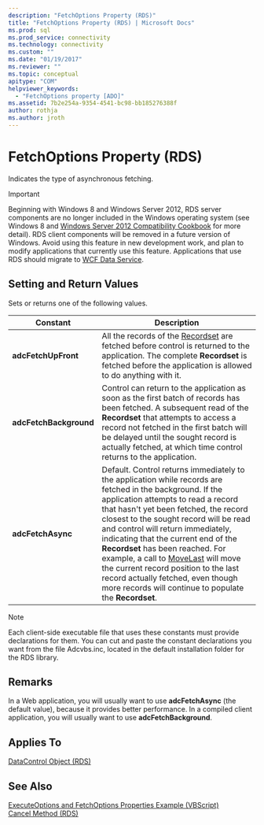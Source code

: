 ```yaml
---
description: "FetchOptions Property (RDS)"
title: "FetchOptions Property (RDS) | Microsoft Docs"
ms.prod: sql
ms.prod_service: connectivity
ms.technology: connectivity
ms.custom: ""
ms.date: "01/19/2017"
ms.reviewer: ""
ms.topic: conceptual
apitype: "COM"
helpviewer_keywords: 
  - "FetchOptions property [ADO]"
ms.assetid: 7b2e254a-9354-4541-bc98-bb185276388f
author: rothja
ms.author: jroth
---
```

# FetchOptions Property (RDS)
Indicates the type of asynchronous fetching.  
  
> [!IMPORTANT]
>  Beginning with Windows 8 and Windows Server 2012, RDS server components are no longer included in the Windows operating system (see Windows 8 and [Windows Server 2012 Compatibility Cookbook](https://www.microsoft.com/download/details.aspx?id=27416) for more detail). RDS client components will be removed in a future version of Windows. Avoid using this feature in new development work, and plan to modify applications that currently use this feature. Applications that use RDS should migrate to [WCF Data Service](https://go.microsoft.com/fwlink/?LinkId=199565).  
  
## Setting and Return Values  
 Sets or returns one of the following values.  
  
|Constant|Description|  
|--------------|-----------------|  
|**adcFetchUpFront**|All the records of the [Recordset](../../../ado/reference/ado-api/recordset-object-ado.md) are fetched before control is returned to the application. The complete **Recordset** is fetched before the application is allowed to do anything with it.|  
|**adcFetchBackground**|Control can return to the application as soon as the first batch of records has been fetched. A subsequent read of the **Recordset** that attempts to access a record not fetched in the first batch will be delayed until the sought record is actually fetched, at which time control returns to the application.|  
|**adcFetchAsync**|Default. Control returns immediately to the application while records are fetched in the background. If the application attempts to read a record that hasn't yet been fetched, the record closest to the sought record will be read and control will return immediately, indicating that the current end of the **Recordset** has been reached. For example, a call to [MoveLast](../../../ado/reference/rds-api/movefirst-movelast-movenext-and-moveprevious-methods-rds.md) will move the current record position to the last record actually fetched, even though more records will continue to populate the **Recordset**.|  
  
> [!NOTE]
>  Each client-side executable file that uses these constants must provide declarations for them. You can cut and paste the constant declarations you want from the file Adcvbs.inc, located in the default installation folder for the RDS library.  
  
## Remarks  
 In a Web application, you will usually want to use **adcFetchAsync** (the default value), because it provides better performance. In a compiled client application, you will usually want to use **adcFetchBackground**.  
  
## Applies To  
 [DataControl Object (RDS)](../../../ado/reference/rds-api/datacontrol-object-rds.md)  
  
## See Also  
 [ExecuteOptions and FetchOptions Properties Example (VBScript)](../../../ado/reference/rds-api/executeoptions-and-fetchoptions-properties-example-vbscript.md)   
 [Cancel Method (RDS)](../../../ado/reference/rds-api/cancel-method-rds.md)


